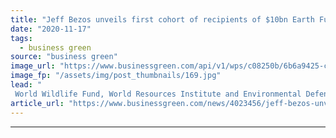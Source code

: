 ```yaml
---
title: "Jeff Bezos unveils first cohort of recipients of $10bn Earth Fund"
date: "2020-11-17"
tags: 
  - business green
source: "business green"
image_url: "https://www.businessgreen.com/api/v1/wps/c08250b/6b6a9425-c59a-40b5-ada7-62d56588e901/6/jeff-bezos-amazon-kindle-fire-185x114.jpg"
image_fp: "/assets/img/post_thumbnails/169.jpg"
lead: "
 World Wildlife Fund, World Resources Institute and Environmental Defense Fund among those to secure six figure donations in $791 funding round  ..."
article_url: "https://www.businessgreen.com/news/4023456/jeff-bezos-unveils-cohort-recipients-usd10bn-earth-fund"
---
```


---
